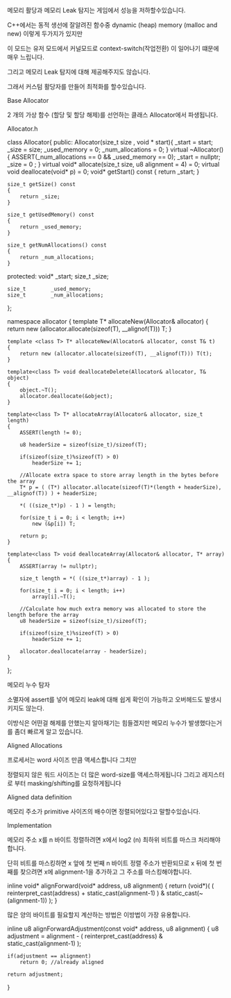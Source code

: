 메모리 활당과 메모리 Leak 탐지는 게임에서 성능을 저하할수있습니다.

C++에서는 동적 생선에 잘알려진 함수중 dynamic (heap) memory (malloc and new) 이렇게 두가지가 있지만

이 모드는 유저 모드에서 커널모드로 context-switch(작업전환) 이 일어나기 떄문에 매우 느립니다.

그리고 메모리 Leak 탐지에 대해 제공해주지도 않습니다.

그래서 커스텀 활당자를 만들어 최적화를 할수있습니다.

Base Allocator

2 개의 가상 함수 (할당 및 할당 해제)를 선언하는 클래스 Allocator에서 파생됩니다.

Allocator.h

class Allocator{
    public:
    Allocator(size_t size , void * start){
        _start = start;
        _size = size;
        _used_memory = 0;
        _num_allocations = 0;
    }
    virtual ~Allocator(){
        ASSERT(_num_allocations == 0 && _used_memory == 0);
        _start  = nullptr;
        _size = 0 ;
    }
    virtual void* allocate(size_t size, u8 alignment = 4) = 0;
    virtual void deallocate(void* p) = 0;
    void* getStart() const
	{
		return _start;
	}

	size_t getSize() const
	{
		return _size;
	}

	size_t getUsedMemory() const
	{
		return _used_memory;
	}

	size_t getNumAllocations() const
	{
		return _num_allocations;
	}

protected:
	void*         _start;
	size_t        _size;

	size_t        _used_memory;
	size_t        _num_allocations;
};

namespace allocator
{
	template <class T> T* allocateNew(Allocator& allocator)
	{
		return new (allocator.allocate(sizeof(T), __alignof(T))) T;
	}

	template <class T> T* allocateNew(Allocator& allocator, const T& t)
	{
		return new (allocator.allocate(sizeof(T), __alignof(T))) T(t);
	}

	template<class T> void deallocateDelete(Allocator& allocator, T& object)
	{
		object.~T();
		allocator.deallocate(&object);
	}

	template<class T> T* allocateArray(Allocator& allocator, size_t length)
	{
		ASSERT(length != 0);

		u8 headerSize = sizeof(size_t)/sizeof(T);

		if(sizeof(size_t)%sizeof(T) > 0)
			headerSize += 1;

		//Allocate extra space to store array length in the bytes before the array
		T* p = ( (T*) allocator.allocate(sizeof(T)*(length + headerSize), __alignof(T)) ) + headerSize;

		*( ((size_t*)p) - 1 ) = length;

		for(size_t i = 0; i < length; i++)
			new (&p[i]) T;

		return p;
	}

	template<class T> void deallocateArray(Allocator& allocator, T* array)
	{
		ASSERT(array != nullptr);

		size_t length = *( ((size_t*)array) - 1 );

		for(size_t i = 0; i < length; i++)
			array[i].~T();

		//Calculate how much extra memory was allocated to store the length before the array
		u8 headerSize = sizeof(size_t)/sizeof(T);

		if(sizeof(size_t)%sizeof(T) > 0)
			headerSize += 1;

		allocator.deallocate(array - headerSize);
	}
};

메모리 누수 탐자

소멸자에 assert를 넣어 메모리 leak에 대해 쉽게 확인이 가능하고
오버헤드도 발생시키지도 않는다.

이방식은 어떤걸 해제를 안했는지 알아채기는 힘들겠지만 메모리 누수가 발생했다는거를
좀더 빠르게 알고 있습니다.

Aligned Allocations


프로세서는 word 사이즈 만큼 액세스합니다 그치만

정렬되지 않은 워드 사이즈는 더 많은 word-size를 액세스하게됩니다 그리고
레지스터로 부터  masking/shifting를 요청하게됩니다

Aligned data definition

메모리 주소가 primitive 사이즈의 배수이면 정렬되어있다고 말할수있습니다.

Implementation

메모리 주소 x를 n 바이트 정렬하려면 x에서 log2 (n) 최하위 비트를 마스크 처리해야합니다.

단히 비트를 마스킹하면 x 앞에 첫 번째 n 바이트 정렬 주소가 반환되므로 x 뒤에 첫 번째를 찾으려면 x에 alignment-1을 추가하고 그 주소를 마스킹해야합니다.

inline void* alignForward(void* address, u8 alignment)
{
	return (void*)( ( reinterpret_cast<uptr>(address) + static_cast<uptr>(alignment-1) ) & static_cast<uptr>(~(alignment-1)) );
}

많은 양의 바이트를 필요할지 계산하는 방법은 이방법이 가장 유용합니다.

inline u8 alignForwardAdjustment(const void* address, u8 alignment)
{
    u8 adjustment =  alignment - ( reinterpret_cast<uptr>(address) & static_cast<uptr>(alignment-1) );
    
    if(adjustment == alignment)
        return 0; //already aligned
    
    return adjustment;
}